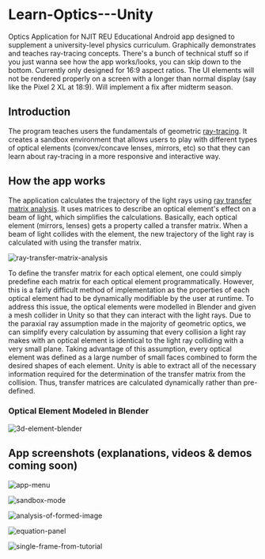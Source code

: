 # Learn-Optics---Unity
Optics Application for NJIT REU
Educational Android app designed to supplement a university-level physics curriculum. Graphically demonstrates and teaches ray-tracing concepts.
There's a bunch of technical stuff so if you just wanna see how the app works/looks, you can skip down to the bottom. 
Currently only designed for 16:9 aspect ratios. The UI elements will not be rendered properly on a screen with a longer than normal display (say like the Pixel 2 XL at 18:9). Will implement a fix after midterm season.

## Introduction

The program teaches users the fundamentals of geometric [ray-tracing](http://hyperphysics.phy-astr.gsu.edu/hbase/geoopt/raydiag.html).
It creates a sandbox environment that allows users to play with different types of optical elements (convex/concave lenses, mirrors, etc) so that they can learn about ray-tracing in a more responsive and interactive way.

## How the app works
The application calculates the trajectory of the light rays using [ray transfer matrix analysis](https://en.wikipedia.org/wiki/Ray_transfer_matrix_analysis). It uses matrices to describe an optical element's effect on a beam of light, which simplifies the calculations. Basically, each optical element (mirrors, lenses) gets a property called a transfer matrix. When a beam of light collides with the element, the new trajectory of the light ray is calculated with using the transfer matrix. 

![ray-transfer-matrix-analysis](https://i.imgur.com/pOSKAUS.png)

To define the transfer matrix for each optical element, one could simply predefine each
matrix for each optical element programmatically. However, this is a fairly difficult method of
implementation as the properties of each optical element had to be dynamically modifiable by the
user at runtime. To address this issue, the optical elements were modelled in Blender and given a mesh collider in Unity so that
they can interact with the light rays. Due to the paraxial ray assumption made in the majority of geometric optics, we can simplify every calculation by assuming that every collision a light ray makes with an optical element is identical to the light ray colliding with a very small plane. Taking advantage of this assumption, every optical element was defined as a large number of small faces combined to form the desired shapes of each element. Unity is able to extract all of the necessary information required for the determination of the transfer matrix from the collision. Thus, transfer matrices are calculated dynamically rather than pre-defined. 

### Optical Element Modeled in Blender

![3d-element-blender](https://i.imgur.com/kJ7sBRC.png)


## App screenshots (explanations, videos & demos coming soon)
![app-menu](https://i.imgur.com/oaO0eWT.png)

![sandbox-mode](https://i.imgur.com/EhYGrBF.png)

![analysis-of-formed-image](https://i.imgur.com/xjPsbzs.png)

![equation-panel](https://i.imgur.com/kYsQ1t7.png)

![single-frame-from-tutorial](https://i.imgur.com/2BnMg0h.png)
